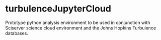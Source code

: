 # turbulenceJupyterCloud

Prototype python analysis environment to be used in conjunction with Sciserver science cloud environment and the Johns Hopkins Turbulence databases.
